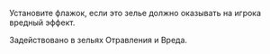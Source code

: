 Установите флажок, если это зелье должно оказывать на игрока вредный эффект.

Задействовано в зельях Отравления и Вреда.